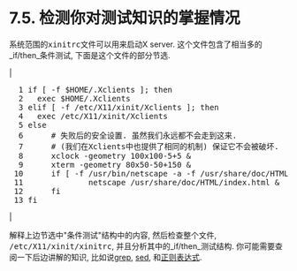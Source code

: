 # 7.5\. 检测你对测试知识的掌握情况

系统范围的<tt class="FILENAME">xinitrc</tt>文件可以用来启动X server. 这个文件包含了相当多的_if/then_条件测试, 下面是这个文件的部分节选.

| 

<pre class="PROGRAMLISTING">  1 if [ -f $HOME/.Xclients ]; then
  2   exec $HOME/.Xclients
  3 elif [ -f /etc/X11/xinit/Xclients ]; then
  4   exec /etc/X11/xinit/Xclients
  5 else
  6      # 失败后的安全设置. 虽然我们永远都不会走到这来.
  7      # (我们在Xclients中也提供了相同的机制) 保证它不会被破坏.
  8      xclock -geometry 100x100-5+5 &
  9      xterm -geometry 80x50-50+150 &
 10      if [ -f /usr/bin/netscape -a -f /usr/share/doc/HTML/index.html ]; then
 11              netscape /usr/share/doc/HTML/index.html &
 12      fi
 13 fi</pre>

 |

解释上边节选中<span class="QUOTE">"条件测试"</span>结构中的内容, 然后检查整个文件, <tt class="FILENAME">/etc/X11/xinit/xinitrc</tt>, 并且分析其中的_if/then_测试结构. 你可能需要查阅一下后边讲解的知识, 比如说[grep](textproc.md#GREPREF), [sed](sedawk.md#SEDREF), 和[正则表达式](regexp.md#REGEXREF).